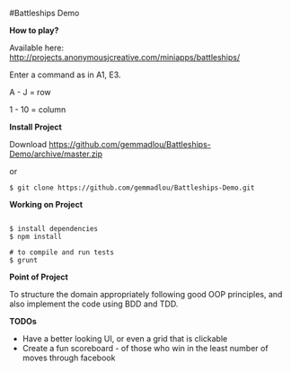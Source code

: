 #Battleships Demo

**How to play?**

Available here: http://projects.anonymousjcreative.com/miniapps/battleships/

Enter a command as in A1, E3.

A - J = row

1 - 10 = column

**Install Project**

Download https://github.com/gemmadlou/Battleships-Demo/archive/master.zip

or

```
$ git clone https://github.com/gemmadlou/Battleships-Demo.git

```

**Working on Project**

```

$ install dependencies
$ npm install

# to compile and run tests
$ grunt

```


**Point of Project**

To structure the domain appropriately following good OOP principles, and also implement the code using BDD and TDD.

**TODOs**

* Have a better looking UI, or even a grid that is clickable
* Create a fun scoreboard - of those who win in the least number of moves through facebook